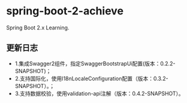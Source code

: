 # spring-boot-2-achieve
Spring Boot 2.x Learning.

## 更新日志
- 1.集成Swagger2组件，指定SwaggerBootstrapUi配置(版本：0.2.2-SNAPSHOT)；
- 2.支持国际化，使用I18nLocaleConfiguration配置（版本：0.3.2-SNAPSHOT）。；
- 3.支持数据校验，使用validation-api注解（版本：0.4.2-SNAPSHOT）。
